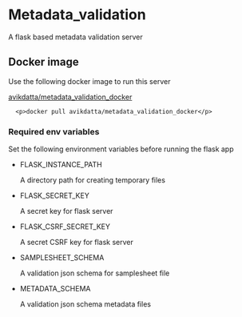 # Metadata_validation
A flask based metadata validation server

## Docker image

Use the following docker image to run this server

  [avikdatta/metadata_validation_docker](https://hub.docker.com/r/avikdatta/metadata_validation_docker/)
  
  ```
    <p>docker pull avikdatta/metadata_validation_docker</p>
  ```

### Required env variables

Set the following environment variables before running the flask app

* FLASK_INSTANCE_PATH
  <p>A directory path for creating temporary files</p>

* FLASK_SECRET_KEY
  <p>A secret key for flask server</p>

* FLASK_CSRF_SECRET_KEY
  <p>A secret CSRF key for flask server</p>

* SAMPLESHEET_SCHEMA
  <p>A validation json schema for samplesheet file</p>

* METADATA_SCHEMA
  <p>A validation json schema metadata files</p>
